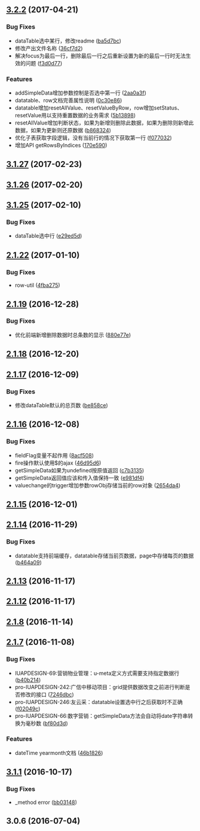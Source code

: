 <a name="3.2.2"></a>
## [3.2.2](https://github.com/iuap-design/kero/compare/v3.2.1...v3.2.2) (2017-04-21)


### Bug Fixes

* dataTable选中某行，修改readme ([ba5d7bc](https://github.com/iuap-design/kero/commit/ba5d7bc))
* 修改产出文件名称 ([36cf7d2](https://github.com/iuap-design/kero/commit/36cf7d2))
* 解决focus为最后一行，删除最后一行之后重新设置为新的最后一行时无法生效的问题 ([f3d0d77](https://github.com/iuap-design/kero/commit/f3d0d77))


### Features

* addSimpleData增加参数控制是否选中第一行 ([2aa0a3f](https://github.com/iuap-design/kero/commit/2aa0a3f))
* datatable、row文档完善属性说明 ([0c30e86](https://github.com/iuap-design/kero/commit/0c30e86))
* datatable增加resetAllValue、resetValueByRow，row增加setStatus、resetValue用以支持重置数据的业务需求 ([5b13898](https://github.com/iuap-design/kero/commit/5b13898))
* resetAllValue增加判断状态，如果为新增则删除此数据，如果为删除则新增此数据，如果为更新则还原数据 ([b868324](https://github.com/iuap-design/kero/commit/b868324))
* 优化子表获取字段逻辑，没有当前行的情况下获取第一行 ([f077032](https://github.com/iuap-design/kero/commit/f077032))
* 增加API getRowsByIndices ([170e590](https://github.com/iuap-design/kero/commit/170e590))



<a name="3.1.27"></a>
## [3.1.27](https://github.com/iuap-design/kero/compare/v3.1.26...v3.1.27) (2017-02-23)



<a name="3.1.26"></a>
## [3.1.26](https://github.com/iuap-design/kero/compare/v3.1.25...v3.1.26) (2017-02-20)



<a name="3.1.25"></a>
## [3.1.25](https://github.com/iuap-design/kero/compare/v2.1.22...v3.1.25) (2017-02-10)


### Bug Fixes

* dataTable选中行 ([e29ed5d](https://github.com/iuap-design/kero/commit/e29ed5d))



<a name="2.1.22"></a>
## [2.1.22](https://github.com/iuap-design/kero/compare/v2.1.21...v2.1.22) (2017-01-10)


### Bug Fixes

* row-util ([4fba275](https://github.com/iuap-design/kero/commit/4fba275))



<a name="2.1.19"></a>
## [2.1.19](https://github.com/iuap-design/kero/compare/v2.1.18...v2.1.19) (2016-12-28)


### Bug Fixes

* 优化前端新增删除数据时总条数的显示 ([880e77e](https://github.com/iuap-design/kero/commit/880e77e))



<a name="2.1.18"></a>
## [2.1.18](https://github.com/iuap-design/kero/compare/v2.1.17...v2.1.18) (2016-12-20)



<a name="2.1.17"></a>
## [2.1.17](https://github.com/iuap-design/kero/compare/v2.1.16...v2.1.17) (2016-12-09)


### Bug Fixes

* 修改dataTable默认的总页数 ([be858ce](https://github.com/iuap-design/kero/commit/be858ce))



<a name="2.1.16"></a>
## [2.1.16](https://github.com/iuap-design/kero/compare/v2.1.15...v2.1.16) (2016-12-08)


### Bug Fixes

* fieldFlag变量不起作用 ([8acf508](https://github.com/iuap-design/kero/commit/8acf508))
* fire操作默认使用$的ajax ([46d95d6](https://github.com/iuap-design/kero/commit/46d95d6))
* getSimpleData如果为undefined按原值返回 ([c7b3135](https://github.com/iuap-design/kero/commit/c7b3135))
* getSimpleData返回值应该和传入值保持一致 ([e981df4](https://github.com/iuap-design/kero/commit/e981df4))
* valuechange的trigger增加参数rowObj存储当前的row对象 ([2654da4](https://github.com/iuap-design/kero/commit/2654da4))



<a name="2.1.15"></a>
## [2.1.15](https://github.com/iuap-design/kero/compare/v2.1.14...v2.1.15) (2016-12-01)



<a name="2.1.14"></a>
## [2.1.14](https://github.com/iuap-design/kero/compare/v2.1.13...v2.1.14) (2016-11-29)


### Bug Fixes

* datatable支持前端缓存，datatable存储当前页数据，page中存储每页的数据 ([b464a09](https://github.com/iuap-design/kero/commit/b464a09))



<a name="2.1.13"></a>
## [2.1.13](https://github.com/iuap-design/kero/compare/v2.1.12...v2.1.13) (2016-11-17)



<a name="2.1.12"></a>
## [2.1.12](https://github.com/iuap-design/kero/compare/v2.1.9...v2.1.12) (2016-11-17)



<a name="2.1.8"></a>
## [2.1.8](https://github.com/iuap-design/kero/compare/v2.1.7...v2.1.8) (2016-11-14)



<a name="2.1.7"></a>
## [2.1.7](https://github.com/iuap-design/kero/compare/v3.1.1...v2.1.7) (2016-11-08)


### Bug Fixes

* IUAPDESIGN-69:营销物业管理：u-meta定义方式需要支持指定数据行 ([b40b214](https://github.com/iuap-design/kero/commit/b40b214))
* pro-IUAPDESIGN-242:广信中移动项目：grid提供数据改变之前进行判断是否修改的接口 ([7246dbc](https://github.com/iuap-design/kero/commit/7246dbc))
* pro-IUAPDESIGN-246:友云采：datatable设置选中行之后获取时不正确 ([f02049c](https://github.com/iuap-design/kero/commit/f02049c))
* pro-IUAPDESIGN-66:数字营销：getSimpleData方法会自动将date字符串转换为毫秒数 ([bf80d3d](https://github.com/iuap-design/kero/commit/bf80d3d))


### Features

* dateTime yearmonth文档 ([46b1826](https://github.com/iuap-design/kero/commit/46b1826))



<a name="3.1.1"></a>
## [3.1.1](https://github.com/iuap-design/kero/compare/v3.0.6...v3.1.1) (2016-10-17)


### Bug Fixes

* _method error ([bb03148](https://github.com/iuap-design/kero/commit/bb03148))



<a name="3.0.6"></a>
## 3.0.6 (2016-07-04)



